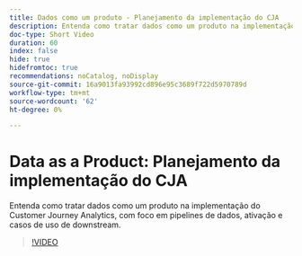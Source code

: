```yaml
---
title: Dados como um produto - Planejamento da implementação do CJA
description: Entenda como tratar dados como um produto na implementação do Customer Journey Analytics, com foco em pipelines de dados, ativação e casos de uso de downstream.
doc-type: Short Video
duration: 60
index: false
hide: true
hidefromtoc: true
recommendations: noCatalog, noDisplay
source-git-commit: 16a9013fa93992cd896e95c3689f722d5970789d
workflow-type: tm+mt
source-wordcount: '62'
ht-degree: 0%

---
```



# Data as a Product: Planejamento da implementação do CJA

Entenda como tratar dados como um produto na implementação do Customer Journey Analytics, com foco em pipelines de dados, ativação e casos de uso de downstream.

<!-- 62_S113_3442460_59_data-as-a-product-planning-your-cja-implementation -->
>[!VIDEO](https://video.tv.adobe.com/v/3458332/?learn=on&enablevpops=true)
